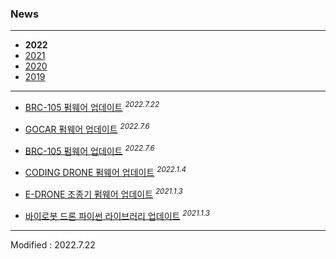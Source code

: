 ### News

---

- **2022**
- [2021](../2021/)
- [2020](../2020/)
- [2019](../2019/)

---

- <a href="/documents/kr/products/coding_drone/log/updates/firmware/#heading-202276">BRC-105 펌웨어 업데이트</a> <sup><i>2022.7.22</i></sup><br>

- <a href="/documents/kr/products/coding_drone/log/updates/firmware/#heading-202276">GOCAR 펌웨어 업데이트</a> <sup><i>2022.7.6</i></sup><br>

- <a href="/documents/kr/products/coding_drone/log/updates/firmware/#heading-202276">BRC-105 펌웨어 업데이트</a> <sup><i>2022.7.6</i></sup><br>

- <a href="/documents/kr/products/coding_drone/log/updates/firmware/#heading-202214">CODING DRONE 펌웨어 업데이트</a> <sup><i>2022.1.4</i></sup><br>

- <a href="/documents/kr/products/e_drone/log/updates/firmware/#heading-202213">E-DRONE 조종기 펌웨어 업데이트</a> <sup><i>2021.1.3</i></sup><br>

- <a href="/documents/kr/products/e_drone/log/updates/python/#heading-202213">바이로봇 드론 파이썬 라이브러리 업데이트</a> <sup><i>2021.1.3</i></sup><br>

---

Modified : 2022.7.22
